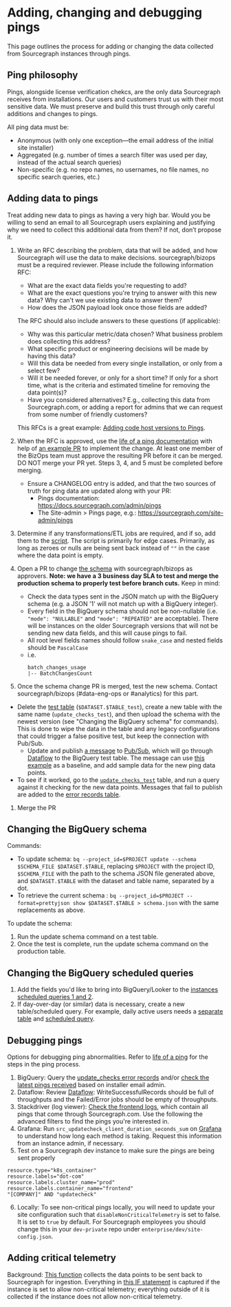 # Adding, changing and debugging pings

This page outlines the process for adding or changing the data collected from Sourcegraph instances through pings.

## Ping philosophy

Pings, alongside license verification chekcs, are the only data Sourcegraph receives from installations. Our users and customers trust us with their most sensitive data. We must preserve and build this trust through only careful additions and changes to pings.

All ping data must be:

- Anonymous (with only one exception—the email address of the initial site installer)
- Aggregated (e.g. number of times a search filter was used per day, instead of the actual search queries)
- Non-specific (e.g. no repo names, no usernames, no file names, no specific search queries, etc.)

## Adding data to pings

Treat adding new data to pings as having a very high bar. Would you be willing to send an email to all Sourcegraph users explaining and justifying why we need to collect this additional data from them? If not, don’t propose it.

1. Write an RFC describing the problem, data that will be added, and how Sourcegraph will use the data to make decisions. sourcegraph/bizops must be a required reviewer. Please include the following information RFC:
    - What are the exact data fields you're requesting to add?
    - What are the exact questions you're trying to answer with this new
    data? Why can't we use existing data to answer them?
    - How does the JSON payload look once those fields are added?
    
    The RFC should also include answers to these questions (if applicable):

    - Why was this particular metric/data chosen? What business problem does  collecting this address?
    - What specific product or engineering decisions will be made by having  this data?
    - Will this data be needed from every single installation, or only from a  select few?
    - Will it be needed forever, or only for a short time? If only for a  short time, what is the criteria and estimated timeline for removing the  data point(s)?
    - Have you considered alternatives? E.g., collecting this data from Sourcegraph.com, or adding a report for admins that we can request from some number of friendly customers?    

    This RFCs is a great example: [Adding code host versions to Pings](https://docs.google.com/document/d/1Z68vV1SvCmRW5Hz5v4SkI8oUW4pgLmq5199RmLYToeU/edit#heading=h.trqab8y0kufp).
1. When the RFC is approved, use the [life of a ping documentation](https://docs.sourcegraph.com/dev/background-information/architecture/life-of-a-ping) with help of [an example PR](https://github.com/sourcegraph/sourcegraph/pull/15389) to implement the change. At least one member of the BizOps team must approve the resulting PR before it can be merged. DO NOT merge your PR yet. Steps 3, 4, and 5 must be completed before merging.
    - Ensure a CHANGELOG entry is added, and that the two sources of truth for ping data are updated along with your PR:
      - Pings documentation: https://docs.sourcegraph.com/admin/pings
      - The Site-admin > Pings page, e.g.: https://sourcegraph.com/site-admin/pings
1. Determine if any transformations/ETL jobs are required, and if so, add them to the [script](https://github.com/sourcegraph/analytics/blob/master/BigQuery%20Schemas/transform.js). The script is primarily for edge cases. Primarily,  as long as zeroes or nulls are being sent back instead of `""` in the case where the data point is empty.
1. Open a PR to change [the schema](https://github.com/sourcegraph/analytics/blob/master/BigQuery%20Schemas/sourcegraph_analytics.update_checks_schema.json) with sourcegraph/bizops as approvers. **Note: we have a 3 business day SLA to test and merge the production schema to properly test before branch cuts.** Keep in mind:
	- Check the data types sent in the JSON match up with the BigQuery schema (e.g. a JSON '1' will not match up with a BigQuery integer).
	- Every field in the BigQuery schema should not be non-nullable (i.e. `"mode": "NULLABLE"` and `"mode": "REPEATED"` are acceptable). There will be instances on the older Sourcegraph versions that will not be sending new data fields, and this will cause pings to fail.
	- All root level fields names should follow `snake_case` and nested fields should be `PascalCase`
	- i.e.
      ```
      batch_changes_usage
      |-- BatchChangesCount
      ```
1. Once the schema change PR is merged, test the new schema. Contact sourcegraph/bizops (#data-eng-ops or #analytics) for this part.
  - Delete the [test table](https://console.cloud.google.com/bigquery?utm_source=bqui&utm_medium=link&utm_campaign=classic&project=telligentsourcegraph&ws=&p=telligentsourcegraph&d=sourcegraph_analytics&t=update_checks_test&page=table) (`$DATASET.$TABLE_test`), create a new table with the same name (`update_checks_test`), and then upload the schema with the newest version (see "Changing the BigQuery schema" for commands). This is done to wipe the data in the table and any legacy configurations that could trigger a false positive test, but keep the connection with Pub/Sub.
	- Update and publish [a message](https://github.com/sourcegraph/analytics/blob/master/BigQuery%20Schemas/pubsub_message.json) to [Pub/Sub](https://console.cloud.google.com/cloudpubsub/topic/detail/server-update-checks-test?project=telligentsourcegraph), which will go through [Dataflow](https://console.cloud.google.com/dataflow/jobs/us-central1/2020-02-28_09_44_54-15810172927534693373?project=telligentsourcegraph&organizationId=1006954638239) to the BigQuery test table. The message can use [this example](https://github.com/sourcegraph/analytics/blob/master/BigQuery%20Schemas/pubsub_message) as a baseline, and add sample data for the new ping data points.
  - To see if it worked, go to the [`update_checks_test`](https://console.cloud.google.com/bigquery?utm_source=bqui&utm_medium=link&utm_campaign=classic&project=telligentsourcegraph&ws=&p=telligentsourcegraph&d=sourcegraph_analytics&t=update_checks_test&page=table) table, and run a query against it checking for the new data points. Messages that fail to publish are added to the [error records table](https://console.cloud.google.com/bigquery?utm_source=bqui&utm_medium=link&utm_campaign=classic&project=telligentsourcegraph&ws=&p=telligentsourcegraph&d=sourcegraph_analytics&t=update_checks_test_error_records&page=table).
1. Merge the PR

## Changing the BigQuery schema

Commands:

- To update schema: `bq --project_id=$PROJECT update --schema $SCHEMA_FILE $DATASET.$TABLE`, replacing `$PROJECT` with the project ID, `$SCHEMA_FILE` with the path to the schema JSON file generated above, and `$DATASET.$TABLE` with the dataset and table name, separated by a dot.
- To retrieve the current schema : `bq --project_id=$PROJECT --format=prettyjson show $DATASET.$TABLE > schema.json` with the same replacements as above.

To update the schema:
1. Run the update schema command on a test table.
2. Once the test is complete, run the update schema command on the production table.

## Changing the BigQuery scheduled queries

1. Add the fields you'd like to bring into BigQuery/Looker to the [instances scheduled queries 1 and 2](https://bigquery.cloud.google.com/scheduledqueries/telligentsourcegraph). 
2. If day-over-day (or similar) data is necessary, create a new table/scheduled query. For example, daily active users needs a [separate table](https://bigquery.cloud.google.com/table/telligentsourcegraph:sourcegraph_analytics.server_daily_usage) and [scheduled query](https://bigquery.cloud.google.com/scheduledqueries/telligentsourcegraph/location/us/runs/5c51773a-0000-2fc8-bf1f-089e08266748).

## Debugging pings

Options for debugging ping abnormalities. Refer to [life of a ping](https://docs.sourcegraph.com/dev/background-information/architecture/life-of-a-ping) for the steps in the ping process.

1. BigQuery: Query the [update_checks error records](https://console.cloud.google.com/bigquery?sq=839055276916:62219ea9d95d4a49880e661318f419ba) and/or [check the latest pings received](https://console.cloud.google.com/bigquery?sq=839055276916:3c6a5282e66a4f0fac1b958305d7b197) based on installer email admin. 
2. Dataflow: Review [Dataflow](https://console.cloud.google.com/dataflow/jobs/us-central1/2020-02-05_10_31_47-13247700157778222556?project=telligentsourcegraph&organizationId=1006954638239): WriteSuccessfulRecords should be full of throughputs and the Failed/Error jobs should be empty of throughputs. 
3. Stackdriver (log viewer): [Check the frontend logs](https://console.cloud.google.com/logs/viewer?project=sourcegraph-dev&minLogLevel=0&expandAll=false&customFacets=&limitCustomFacetWidth=true&interval=PT1H&resource=k8s_container%2Fcluster_name%2Fdot-com%2Fnamespace_name%2Fprod%2Fcontainer_name%2Ffrontend), which contain all pings that come through Sourcegraph.com. Use the following the advanced filters to find the pings you're interested in.
4. Grafana: Run `src_updatecheck_client_duration_seconds_sum` on [Grafana](https://sourcegraph.com/-/debug/grafana/explore?orgId=1&left=%5B%22now-1h%22,%22now%22,%22Prometheus%22,%7B%7D,%7B%22ui%22:%5Btrue,true,true,%22none%22%5D%7D%5D) to understand how long each method is taking. Request this information from an instance admin, if necessary.
5. Test on a Sourcegraph dev instance to make sure the pings are being sent properly
```
resource.type="k8s_container"
resource.labels="dot-com"
resource.labels.cluster_name="prod"
resource.labels.container_name="frontend"
"[COMPANY]" AND "updatecheck"
```
6. Locally: To see non-critical pings locally, you will need to update your site configuration such that `disableNonCriticalTelemetry` is set to false. It is set to `true` by default. For Sourcegraph employees you should change this in your `dev-private` repo under `enterprise/dev/site-config.json`. 

## Adding critical telemetry

Background: [This function](https://sourcegraph.com/github.com/sourcegraph/sourcegraph/-/blob/cmd/frontend/internal/app/updatecheck/client.go?L371) collects the data points to be sent back to Sourcegraph for ingestion. Everything in [this IF statement](https://sourcegraph.com/github.com/sourcegraph/sourcegraph/-/blob/cmd/frontend/internal/app/updatecheck/client.go?L424) is captured if the instance is set to allow non-critical telemetry; everything outside of it is collected if the instance does not allow non-critical telemetry. 
